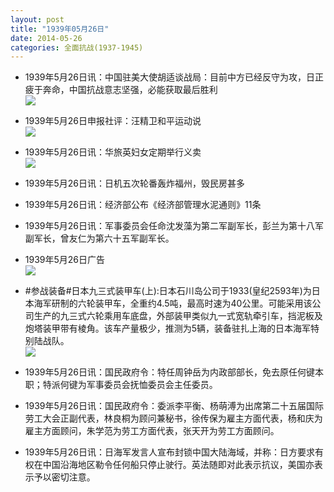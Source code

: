 ```yaml
---
layout: post
title: "1939年05月26日"
date: 2014-05-26
categories: 全面抗战(1937-1945)
---
```


<meta name="referrer" content="no-referrer" />

- 1939年5月26日讯：中国驻美大使胡适谈战局：目前中方已经反守为攻，日正疲于奔命，中国抗战意志坚强，必能获取最后胜利 <br/><img src="https://ww4.sinaimg.cn/large/aca367d8jw1egs2nsm7xqj207j0g1770.jpg" />

- 1939年5月26日申报社评：汪精卫和平运动说 <br/><img src="https://ww4.sinaimg.cn/large/aca367d8jw1egs0xnznanj20l50xuqja.jpg" />

- 1939年5月26日讯：华旅英妇女定期举行义卖 <br/><img src="https://ww1.sinaimg.cn/large/aca367d8jw1egrz58fkl9j206405vdgd.jpg" />

- 1939年5月26日讯：日机五次轮番轰炸福州，毁民房甚多 

- 1939年5月26日讯：经济部公布《经济部管理水泥通则》11条 

- 1939年5月26日讯：军事委员会任命沈发藻为第二军副军长，彭兰为第十八军副军长，曾友仁为第六十五军副军长。 

- 1939年5月26日广告 <br/><img src="https://ww4.sinaimg.cn/large/aca367d8jw1egrhui6uwcj20kx0h3gqw.jpg" />

- #参战装备#日本九三式装甲车(上):日本石川岛公司于1933(皇纪2593年)为日本海军研制的六轮装甲车，全重约4.5吨，最高时速为40公里。可能采用该公司生产的九三式六轮乘用车底盘，外部装甲类似九一式宽轨牵引车，挡泥板及炮塔装甲带有棱角。该车产量极少，推测为5辆，装备驻扎上海的日本海军特别陆战队。 <br/><img src="https://ww4.sinaimg.cn/large/aca367d8jw1egrg3w9zblj20ca09c0tp.jpg" />

- 1939年5月26日讯：国民政府令：特任周钟岳为内政部部长，免去原任何键本职；特派何键为军事委员会抚恤委员会主任委员。 

- 1939年5月26日讯：国民政府令：委派李平衡、杨萌溥为出席第二十五届国际劳工大会正副代表，林良桐为顾问兼秘书，徐传保为雇主方面代表，杨和庆为雇主方面顾问，朱学范为劳工方面代表，张天开为劳工方面顾问。 

- 1939年5月26日讯：日海军发言人宣布封锁中国大陆海域，并称：日方要求有权在中国沿海地区勒令任何船只停止驶行。英法随即对此表示抗议，美国亦表示予以密切注意。 

